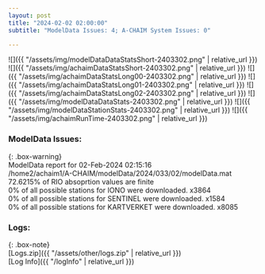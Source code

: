 ```yaml
---
layout: post
title: "2024-02-02 02:00:00"
subtitle: "ModelData Issues: 4; A-CHAIM System Issues: 0"

---
```


![]({{ "/assets/img/modelDataDataStatsShort-2403302.png" | relative_url }})
![]({{ "/assets/img/achaimDataStatsShort-2403302.png" | relative_url }})
![]({{ "/assets/img/achaimDataStatsLong00-2403302.png" | relative_url }})
![]({{ "/assets/img/achaimDataStatsLong01-2403302.png" | relative_url }})
![]({{ "/assets/img/achaimDataStatsLong02-2403302.png" | relative_url }})
![]({{ "/assets/img/modelDataDataStats-2403302.png" | relative_url }})
![]({{ "/assets/img/modelDataStationStats-2403302.png" | relative_url }})
![]({{ "/assets/img/achaimRunTime-2403302.png" | relative_url }})


### ModelData Issues:  
  
{: .box-warning}  
 ModelData report for 02-Feb-2024 02:15:16   
 /home2/achaim1/A-CHAIM/modelData/2024/033/02/modelData.mat   
 72.6215% of RIO absoprtion values are finite   
 0% of all possible stations for IONO were downloaded. x3864   
 0% of all possible stations for SENTINEL were downloaded. x1584   
 0% of all possible stations for KARTVERKET were downloaded. x8085   
  


### Logs:  
  
{: .box-note}  
[Logs.zip]({{ "/assets/other/logs.zip" | relative_url }})  
[Log Info]({{ "/logInfo" | relative_url }})  
